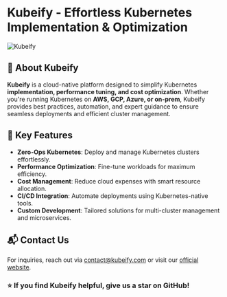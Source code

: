 # Kubeify - Effortless Kubernetes Implementation & Optimization

![Kubeify](https://kubeify.com/images/kubeify-logo.png)

## 🚀 About Kubeify
**Kubeify** is a cloud-native platform designed to simplify Kubernetes **implementation, performance tuning, and cost optimization**. Whether you're running Kubernetes on **AWS, GCP, Azure, or on-prem**, Kubeify provides best practices, automation, and expert guidance to ensure seamless deployments and efficient cluster management.

## 🌟 Key Features
- **Zero-Ops Kubernetes**: Deploy and manage Kubernetes clusters effortlessly.
- **Performance Optimization**: Fine-tune workloads for maximum efficiency.
- **Cost Management**: Reduce cloud expenses with smart resource allocation.
- **CI/CD Integration**: Automate deployments using Kubernetes-native tools.
- **Custom Development**: Tailored solutions for multi-cluster management and microservices.



## 📬 Contact Us
For inquiries, reach out via [contact@kubeify.com](mailto:contact@kubeify.com) or visit our [official website](https://kubeify.com).


### ⭐ If you find Kubeify helpful, give us a star on GitHub!
